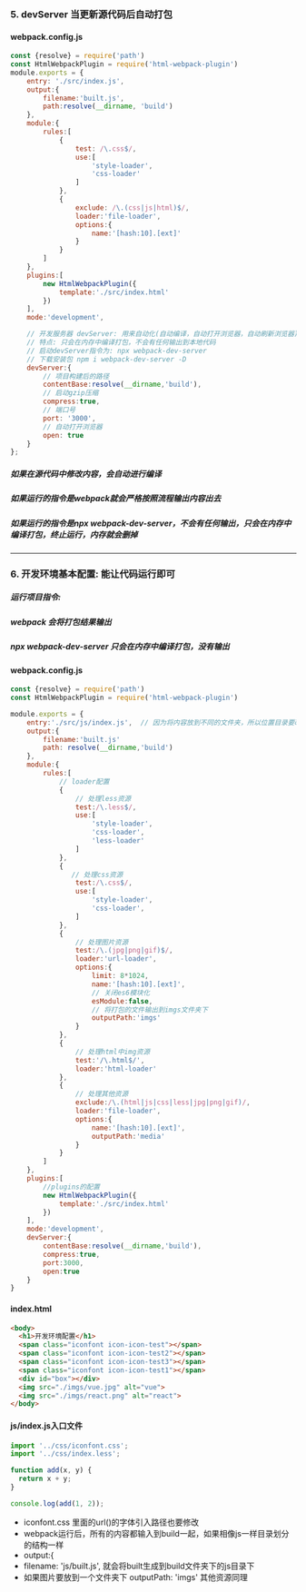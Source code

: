 ### 5. devServer  当更新源代码后自动打包
#### webpack.config.js
```js
const {resolve} = require('path')
const HtmlWebpackPlugin = require('html-webpack-plugin')
module.exports = {
    entry: './src/index.js',  
    output:{
        filename:'built.js',
        path:resolve(__dirname, 'build')
    },
    module:{
        rules:[
            {
                test: /\.css$/,
                use:[
                    'style-loader',
                    'css-loader'
                ]
            },
            {
                exclude: /\.(css|js|html)$/,
                loader:'file-loader',
                options:{
                    name:'[hash:10].[ext]'
                }
            }
        ]
    },
    plugins:[
        new HtmlWebpackPlugin({
            template:'./src/index.html'
        }) 
    ],
    mode:'development',

    // 开发服务器 devServer: 用来自动化(自动编译，自动打开浏览器，自动刷新浏览器)
    // 特点: 只会在内存中编译打包，不会有任何输出到本地代码
    // 启动devServer指令为: npx webpack-dev-server
    // 下载安装包 npm i webpack-dev-server -D
    devServer:{
        // 项目构建后的路径
        contentBase:resolve(__dirname,'build'),
        // 启动gzip压缩
        compress:true,
        // 端口号
        port: '3000',
        // 自动打开浏览器
        open: true
    }
};
```
##### 如果在源代码中修改内容，会自动进行编译
##### 如果运行的指令是webpack就会严格按照流程输出内容出去
##### 如果运行的指令是npx webpack-dev-server，不会有任何输出，只会在内存中编译打包，终止运行，内存就会删掉
---------------------------------------------------------------------------------------------------
### 6. 开发环境基本配置: 能让代码运行即可
#####      运行项目指令:
#####           webpack  会将打包结果输出
#####           npx webpack-dev-server   只会在内存中编译打包，没有输出
#### webpack.config.js
```js
const {resolve} = require('path')
const HtmlWebpackPlugin = require('html-webpack-plugin')

module.exports = {
    entry:'./src/js/index.js',  // 因为将内容放到不同的文件夹，所以位置目录要改
    output:{
        filename:'built.js'
        path: resolve(__dirname,'build')
    },
    module:{
        rules:[
            // loader配置
            {
                // 处理less资源
                test:/\.less$/,
                use:[
                    'style-loader',
                    'css-loader',
                    'less-loader'
                ]
            },
            {
               // 处理css资源
                test:/\.css$/,
                use:[
                    'style-loader',
                    'css-loader',
                ] 
            },
            {
                // 处理图片资源
                test:/\.(jpg|png|gif)$/,
                loader:'url-loader',
                options:{
                    limit: 8*1024,
                    name:'[hash:10].[ext]',
                    // 关闭es6模块化
                    esModule:false,
                    // 将打包的文件输出到imgs文件夹下
                    outputPath:'imgs'
                }
            },
            {   
                // 处理html中img资源
                test:'/\.html$/',
                loader:'html-loader'
            },
            {
                // 处理其他资源
                exclude:/\.(html|js|css|less|jpg|png|gif)/,
                loader:'file-loader',
                options:{
                    name:'[hash:10].[ext]',
                    outputPath:'media'
                }
            }
        ]
    },
    plugins:[
        //plugins的配置
        new HtmlWebpackPlugin({
            template:'./src/index.html'
        })
    ],
    mode:'development',
    devServer:{
        contentBase:resolve(__dirname,'build'),
        compress:true,
        port:3000,
        open:true
    }
}
```
#### index.html
```html
<body>
  <h1>开发环境配置</h1>
  <span class="iconfont icon-icon-test"></span>
  <span class="iconfont icon-icon-test2"></span>
  <span class="iconfont icon-icon-test3"></span>
  <span class="iconfont icon-icon-test1"></span>
  <div id="box"></div>
  <img src="./imgs/vue.jpg" alt="vue">
  <img src="./imgs/react.png" alt="react">
</body>
```
#### js/index.js入口文件
```js
import '../css/iconfont.css';
import '../css/index.less';

function add(x, y) {
  return x + y;
}

console.log(add(1, 2));
```
* iconfont.css 里面的url()的字体引入路径也要修改
* webpack运行后，所有的内容都输入到build一起，如果相像js一样目录划分的结构一样 
* output:{
*    filename: 'js/built.js',  就会将built生成到build文件夹下的js目录下
* 如果图片要放到一个文件夹下 outputPath: 'imgs'  其他资源同理

